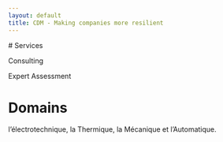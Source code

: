```yaml
---
layout: default
title: CDM - Making companies more resilient
---
```


# Services

Consulting

Expert Assessment

# Domains

l’électrotechnique, la Thermique, la Mécanique et l’Automatique.